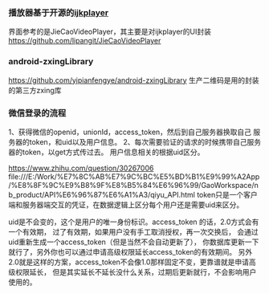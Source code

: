 ### 播放器基于开源的[ijkplayer](https://github.com/Bilibili/ijkplayer)
界面参考的是JieCaoVideoPlayer，其主要是对ijkplayer的UI封装
https://github.com/lipangit/JieCaoVideoPlayer


### android-zxingLibrary
https://github.com/yipianfengye/android-zxingLibrary
生产二维码是用的封装的第三方zxing库



### 微信登录的流程
1、获得微信的openid，unionId，access_token，然后到自己服务器换取自己
服务器的token，和uid以及用户信息。
2、每次需要验证的请求的时候携带自己服务器的token，以get方式传过去。
用户信息相关的根据uid区分。

https://www.zhihu.com/question/30267006
file:///E:/Work/%E7%8C%AB%E7%9C%BC%E5%BD%B1%E9%99%A2App/%E8%8F%9C%E9%B8%9F%E8%B5%84%E6%96%99/GaoWorkspace/nb_product/API%E6%96%87%E6%A1%A3/qiyu_API.html
token只是一个客户端和服务器端交互的凭证，在数据逻辑上区分每个用户还是需要uid来区分。

uid是不会变的，这个是用户的唯一身份标识。access_token 的话，2.0方式会有一个有效期，
过了有效期，如果用户没有手工取消授权，再一次交换后，
会通过uid重新生成一个access_token（但是当然不会自动更新了），
你数据库更新一下就行了，另外你也可以通过申请高级权限延长access_token的有效期间。
另外2.0就是这样的方案，access_token不会像1.0那样固定不变，更靠谱就是申请高级权限延长，
但是其实延长不延长没什么关系，过期后更新就行，不会影响用户使用的。